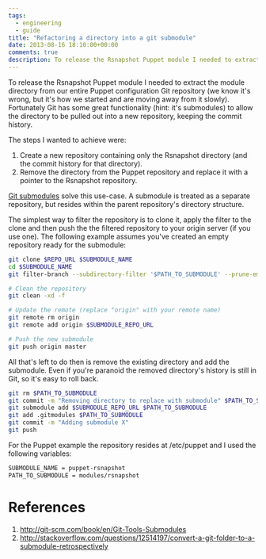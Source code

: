 ```yaml
---
tags: 
  - engineering
  - guide
title: "Refactoring a directory into a git submodule"
date: 2013-08-16 18:10:00+00:00
comments: true
description: To release the Rsnapshot Puppet module I needed to extract the module directory from our entire Puppet configuration Git repository
---
```

To release the Rsnapshot Puppet module I needed to extract the module directory from our entire Puppet configuration Git repository (we know it's wrong, but it's how we started and are moving away from it slowly). Fortunately Git has some great functionality (hint: it's submodules) to allow the directory to be pulled out into a new repository, keeping the commit history. 

The steps I wanted to achieve were:

1. Create a new repository containing only the Rsnapshot directory (and the commit history for that directory).
2. Remove the directory from the Puppet repository and replace it with a pointer to the Rsnapshot repository.

[Git submodules](http://git-scm.com/book/en/Git-Tools-Submodules) solve this use-case. A submodule is treated as a separate repository, but resides within the parent repository's directory structure. 

The simplest way to filter the repository is to clone it, apply the filter to the clone and then push the the filtered repository to your origin server (if you use one). The following example assumes you've created an empty repository ready for the submodule:

``` bash
git clone $REPO_URL $SUBMODULE_NAME
cd $SUBMODULE_NAME
git filter-branch --subdirectory-filter '$PATH_TO_SUBMODULE' --prune-empty -- --all

# Clean the repository
git clean -xd -f

# Update the remote (replace "origin" with your remote name)
git remote rm origin
git remote add origin $SUBMODULE_REPO_URL

# Push the new submodule
git push origin master
```

All that's left to do then is remove the existing directory and add the submodule. Even if you're paranoid the removed directory's history is still in Git, so it's easy to roll back.

``` bash
git rm $PATH_TO_SUBMODULE
git commit -m "Removing directory to replace with submodule" $PATH_TO_SUBMODULE
git submodule add $SUBMODULE_REPO_URL $PATH_TO_SUBMODULE
git add .gitmodules $PATH_TO_SUBMODULE
git commit -m "Adding submodule X"
git push
```

For the Puppet example the repository resides at /etc/puppet and I used the following variables:

``` bash
SUBMODULE_NAME = puppet-rsnapshot
PATH_TO_SUBMODULE = modules/rsnapshot
```


# References

1. http://git-scm.com/book/en/Git-Tools-Submodules
2.  http://stackoverflow.com/questions/12514197/convert-a-git-folder-to-a-submodule-retrospectively
